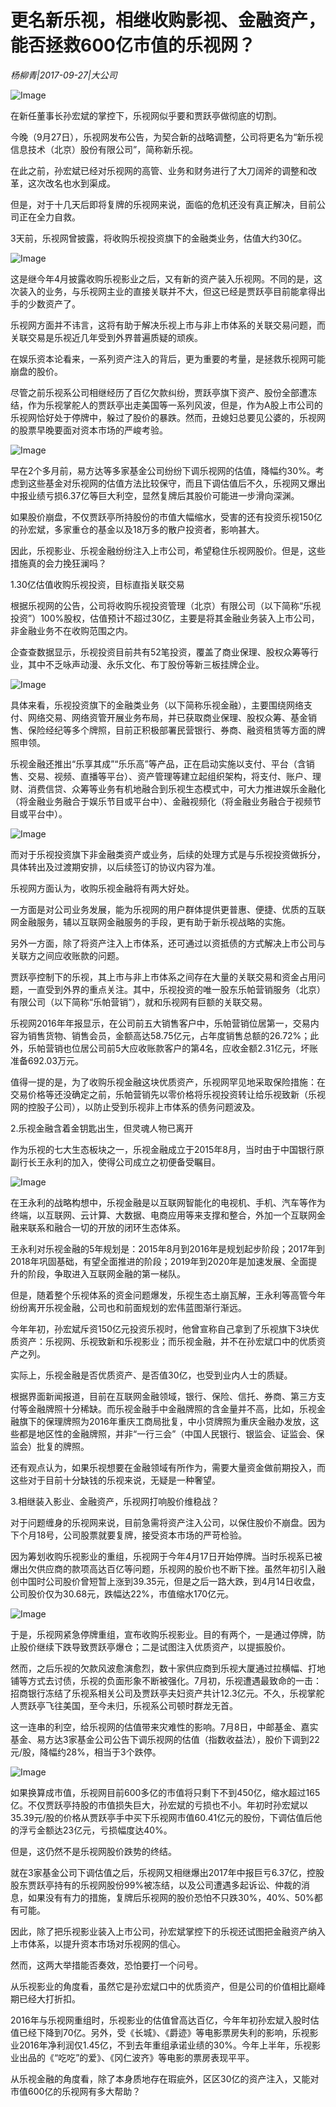 # 更名新乐视，相继收购影视、金融资产，能否拯救600亿市值的乐视网？

*杨柳青|2017-09-27|大公司*

![Image](http://static.ylzbl.com/uploads/ueditor/php/upload/image/20171010/1507617857698120.jpeg)

在新任董事长孙宏斌的掌控下，乐视网似乎要和贾跃亭做彻底的切割。

今晚（9月27日），乐视网发布公告，为契合新的战略调整，公司将更名为“新乐视信息技术（北京）股份有限公司”，简称新乐视。

在此之前，孙宏斌已经对乐视网的高管、业务和财务进行了大刀阔斧的调整和改革，这次改名也水到渠成。

但是，对于十几天后即将复牌的乐视网来说，面临的危机还没有真正解决，目前公司正在全力自救。

3天前，乐视网曾披露，将收购乐视投资旗下的金融类业务，估值大约30亿。

![Image](http://p3.pstatp.com/large/3eca000421c22bd57a15)

这是继今年4月披露收购乐视影业之后，又有新的资产装入乐视网。不同的是，这次装入的业务，与乐视网主业的直接关联并不大，但这已经是贾跃亭目前能拿得出手的少数资产了。

乐视网方面并不讳言，这将有助于解决乐视上市与非上市体系的关联交易问题，而关联交易是乐视近几年受到外界普遍质疑的顽疾。

在娱乐资本论看来，一系列资产注入的背后，更为重要的考量，是拯救乐视网可能崩盘的股价。

尽管之前乐视系公司相继经历了百亿欠款纠纷，贾跃亭旗下资产、股份全部遭冻结，作为乐视掌舵人的贾跃亭出走美国等一系列风波，但是，作为A股上市公司的乐视网恰好处于停牌中，躲过了股价的暴跌。然而，丑媳妇总要见公婆的，乐视网的股票早晚要面对资本市场的严峻考验。

![Image](http://p3.pstatp.com/large/3eca000421c149c1027b)

早在2个多月前，易方达等多家基金公司纷纷下调乐视网的估值，降幅约30%。考虑到这些基金对乐视网的估值方法比较保守，而且下调估值后不久，乐视网又爆出中报业绩亏损6.37亿等巨大利空，显然复牌后其股价可能进一步滑向深渊。

如果股价崩盘，不仅贾跃亭所持股份的市值大幅缩水，受害的还有投资乐视150亿的孙宏斌，多家重仓的基金以及18万多的散户投资者，影响甚大。

因此，乐视影业、乐视金融纷纷注入上市公司，希望稳住乐视网股价。但是，这些措施真的会力挽狂澜吗？

1.30亿估值收购乐视投资，目标直指关联交易

根据乐视网的公告，公司将收购乐视投资管理（北京）有限公司（以下简称“乐视投资”）100%股权，估值预计不超过30亿，主要是将其金融业务装入上市公司，非金融业务不在收购范围之内。

企查查数据显示，乐视投资目前共有52笔投资，覆盖了商业保理、股权众筹等行业，其中不乏咏声动漫、永乐文化、布丁股份等新三板挂牌企业。

![Image](http://p1.pstatp.com/large/3eca000421c043be6f37)

具体来看，乐视投资旗下的金融类业务（以下简称乐视金融），主要围绕网络支付、网络交易、网络资管开展业务布局，并已获取商业保理、股权众筹、基金销售、保险经纪等多个牌照，目前正积极部署民营银行、券商、融资租赁等方面的牌照申领。

乐视金融还推出“乐享其成”“乐乐高”等产品，正在启动实施以支付、平台（含销售、交易、视频、直播等平台）、资产管理等建立起组织架构，将支付、账户、理财、消费信贷、众筹等业务有机地融合到乐视生态模式中，可大力推进娱乐金融化（将金融业务融合于娱乐节目或平台中）、金融视频化（将金融业务融合于视频节目或平台中）。

![Image](http://p3.pstatp.com/large/3eca000421bf87e2d5cc)

而对于乐视投资旗下非金融类资产或业务，后续的处理方式是与乐视投资做拆分，具体转出及过渡期安排，以后续签订的协议内容为准。

乐视网方面认为，收购乐视金融将有两大好处。

一方面是对公司业务发展，能为乐视网的用户群体提供更普惠、便捷、优质的互联网金融服务，辅以互联网金融服务的手段，更有助于新乐视战略的实施。

另外一方面，除了将资产注入上市体系，还可通过以资抵债的方式解决上市公司与关联方之间应收账款的问题。

贾跃亭控制下的乐视，其上市与非上市体系之间存在大量的关联交易和资金占用问题，一直受到外界的重点关注。其中，乐视投资的唯一股东乐帕营销服务（北京）有限公司（以下简称“乐帕营销”），就和乐视网有巨额的关联交易。

乐视网2016年年报显示，在公司前五大销售客户中，乐帕营销位居第一，交易内容为销售货物、销售会员，金额高达58.75亿元，占年度销售总额的26.72%；此外，乐帕营销也位居公司前5大应收账款客户的第4名，应收金额2.31亿元，坏账准备692.03万元。

值得一提的是，为了收购乐视金融这块优质资产，乐视网罕见地采取保险措施：在交易价格等还没确定之前，乐帕营销先以零价格将乐视投资转让给乐视致新（乐视网的控股子公司），以防止受到乐视非上市体系的债务问题波及。

2.乐视金融含着金钥匙出生，但灵魂人物已离开

作为乐视的七大生态板块之一，乐视金融成立于2015年8月，当时由于中国银行原副行长王永利的加入，使得公司成立之初便备受瞩目。

![Image](http://p3.pstatp.com/large/3ecb000408806390d745)

在王永利的战略构想中，乐视金融是以互联网智能化的电视机、手机、汽车等作为终端，以互联网、云计算、大数据、电商应用等来支撑和整合，外加一个互联网金融来联系和融合一切的开放的闭环生态体系。

王永利对乐视金融的5年规划是：2015年8月到2016年是规划起步阶段；2017年到2018年巩固基础，有望全面推进的阶段；2019年到2020年是加速发展、全面提升的阶段，争取进入互联网金融的第一梯队。

但是，随着整个乐视体系的资金问题爆发，乐视生态土崩瓦解，王永利等高管今年纷纷离开乐视金融，公司也和前面规划的宏伟蓝图渐行渐远。

今年年初，孙宏斌斥资150亿元投资乐视时，他曾宣称自己拿到了乐视旗下3块优质资产：乐视网、乐视致新和乐视影业；而乐视金融，并不在孙宏斌口中的优质资产之列。

实际上，乐视金融是否优质资产、是否值30亿，也受到业内人士的质疑。

根据界面新闻报道，目前在互联网金融领域，银行、保险、信托、券商、第三方支付等金融牌照十分稀缺。而乐视金融手中金融牌照的含金量并不高，比如，乐视金融旗下的保理牌照为2016年重庆工商局批复，中小贷牌照为重庆金融办发放，这些都是地区性的金融牌照，并非“一行三会”（中国人民银行、银监会、证监会、保监会）批复的牌照。

还有观点认为，如果乐视想要在金融领域有所作为，需要大量资金做前期投入，而这些对于目前十分缺钱的乐视来说，无疑是一种奢望。

3.相继装入影业、金融资产，乐视网打响股价维稳战？

对于问题缠身的乐视网来说，目前急需将资产注入公司，以保住股价不崩盘。因为下个月18号，公司股票就要复牌，接受资本市场的严苛检验。

因为筹划收购乐视影业的重组，乐视网于今年4月17日开始停牌。当时乐视系已被爆出欠供应商的款项高达百亿等问题，乐视网的股价也不断下挫。虽然年初引入融创中国时公司股价曾短暂上涨到39.35元，但是之后一路大跌，到4月14日收盘，公司股价仅为30.68元，跌幅达22%，市值缩水170亿元。

![Image](http://p3.pstatp.com/large/3ec900042e7f7ba24a23)

于是，乐视网紧急停牌重组，宣布收购乐视影业。目的有两个，一是通过停牌，防止股价继续下跌导致贾跃亭爆仓；二是试图注入优质资产，以提振股价。

然而，之后乐视的欠款风波愈演愈烈，数十家供应商到乐视大厦通过拉横幅、打地铺等方式去讨债，乐视的负面形象不断被强化。7月初，乐视遭遇最致命的一击：招商银行冻结了乐视系相关公司及贾跃亭夫妇资产共计12.3亿元。不久，乐视掌舵人贾跃亭飞往美国，至今未归，乐视系公司顿时群龙无首。

这一连串的利空，给乐视网的估值带来灾难性的影响。7月8日，中邮基金、嘉实基金、易方达3家基金公司公告下调乐视网的估值（指数收益法），股价下调到22元/股，降幅约28%，相当于3个跌停。

![Image](http://p3.pstatp.com/large/3ecb00040883b35505f1)

如果换算成市值，乐视网目前600多亿的市值将只剩下不到450亿，缩水超过165亿。不仅贾跃亭持股的市值损失巨大，孙宏斌的亏损也不小。年初时孙宏斌以35.39元/股的价格从贾跃亭手中买下乐视网市值60.41亿元的股份，下调估值后他的浮亏金额达23亿元，亏损幅度达40%。

但是，这仍然不是乐视网股价跌势的终结。

就在3家基金公司下调估值之后，乐视网又相继爆出2017年中报巨亏6.37亿，控股股东贾跃亭持有的乐视网股份99%被冻结，以及公司遭遇多起诉讼、仲裁的消息，如果没有有力的措施，复牌后乐视网的股价恐怕不只跌30%，40%、50%都有可能。

因此，除了把乐视影业装入上市公司，孙宏斌掌控下的乐视还试图把金融资产纳入上市体系，以提升资本市场对乐视网的信心。

然而，这两大举措能否奏效，恐怕要打一个问号。

从乐视影业的角度看，虽然它是孙宏斌口中的优质资产，但是公司的价值相比巅峰期已经大打折扣。

2016年与乐视网重组时，乐视影业的估值曾高达百亿，今年年初孙宏斌入股时估值已经下降到70亿。另外，受《长城》、《爵迹》等电影票房失利的影响，乐视影业2016年净利润仅1.45亿，不到去年重组承诺业绩的30%。今年上半年，乐视影业出品的《“吃吃”的爱》、《冈仁波齐》等电影的票房表现平平。

从乐视金融的角度看，除了本身质地存在瑕疵外，区区30亿的资产注入，又能对市值600亿的乐视网有多大帮助？


